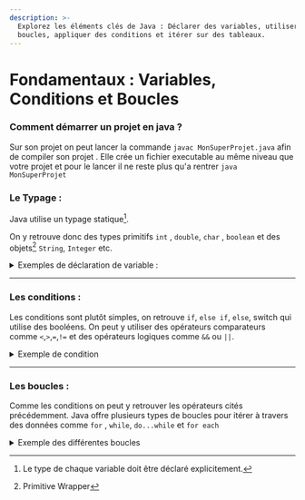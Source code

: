```yaml
---
description: >-
  Explorez les éléments clés de Java : Déclarer des variables, utiliser des
  boucles, appliquer des conditions et itérer sur des tableaux.
---
```


# Fondamentaux : Variables, Conditions et Boucles

### **Comment démarrer un projet en java ?**&#x20;

Sur son projet on peut lancer la commande `javac MonSuperProjet.java` afin de compiler son projet . Elle crée un fichier executable au même niveau que votre projet et pour le lancer il ne reste plus qu'a rentrer `java MonSuperProjet`

### **Le Typage :**

Java utilise un typage statique[^1].&#x20;

On y retrouve donc des types primitifs `int` , `double`, `char` , `boolean` et des objets[^2] `String`, `Integer` etc.

<details>

<summary>Exemples de déclaration de variable : </summary>

```java
int maVariable = 5
double maSuperVariable = 8.3
String maVariableCool = "Hello"
```

</details>

***

### **Les conditions :**

Les conditions sont plutôt simples, on retrouve `if`, `else if`, `else`, switch qui utilise des booléens.  On peut y utiliser des opérateurs comparateurs comme  `<`,`>`,`=`,`!=` et des opérateurs logiques comme `&&` ou `||`.

<details>

<summary>Exemple de condition</summary>

```java
if ((condition && autre condition) != (troisième condition)){
   //Reste du code
} else {
   //Reste du code
}
```

</details>

***

### **Les boucles :**&#x20;

Comme les conditions on peut y retrouver les opérateurs cités précédemment. Java offre plusieurs types de boucles pour itérer à travers des données comme `for` , `while`,  `do...while` et `for each`

<details>

<summary>Exemple des différentes boucles</summary>

#### **For**

<pre class="language-java"><code class="lang-java"><strong>//FOR
</strong><strong>for (int i = 0; i &#x3C; 5; i++) {
</strong>    // Reste du code
}
</code></pre>

***

#### **While :**

```java
int i = 0;
while (i < 5) {
    // Reste du code
    i++;
}
```

***

#### **Do While :**

```java
int i = 0;
do {
    // Reste du code
    i++;
} while (i < 5);
```

***

#### **For Each :**

```java
String[] fruits = {"pomme", "banane", "mangue"};
for (String fruit : fruits) {
    // Reste du code
}
```

</details>

[^1]: Le type de chaque variable doit être déclaré explicitement.

[^2]: Primitive Wrapper
